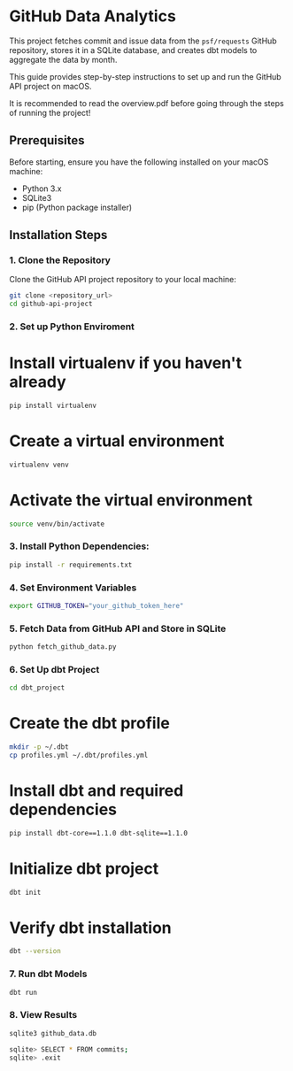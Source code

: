 # GitHub Data Analytics

This project fetches commit and issue data from the `psf/requests` GitHub repository, stores it in a SQLite database, and creates dbt models to aggregate the data by month.

This guide provides step-by-step instructions to set up and run the GitHub API project on macOS.

It is recommended to read the overview.pdf before going through the steps of running the project!

## Prerequisites
Before starting, ensure you have the following installed on your macOS machine:

- Python 3.x
- SQLite3
- pip (Python package installer)

## Installation Steps

### 1. Clone the Repository

Clone the GitHub API project repository to your local machine:

```bash
git clone <repository_url>
cd github-api-project 
```

### 2. Set up Python Enviroment 

# Install virtualenv if you haven't already
```bash
pip install virtualenv
```

# Create a virtual environment
```bash
virtualenv venv
```

# Activate the virtual environment
```bash
source venv/bin/activate
```

### 3. Install Python Dependencies:
```bash
pip install -r requirements.txt
```
### 4. Set Environment Variables
```bash
export GITHUB_TOKEN="your_github_token_here"
```
### 5. Fetch Data from GitHub API and Store in SQLite
```bash
python fetch_github_data.py
```

### 6. Set Up dbt Project
```bash
cd dbt_project
```
# Create the dbt profile
```bash
mkdir -p ~/.dbt
cp profiles.yml ~/.dbt/profiles.yml
```

# Install dbt and required dependencies
```bash
pip install dbt-core==1.1.0 dbt-sqlite==1.1.0
```
# Initialize dbt project
```bash
dbt init
```
# Verify dbt installation
```bash
dbt --version
```

### 7. Run dbt Models
```bash
dbt run
```
### 8. View Results
```bash
sqlite3 github_data.db

sqlite> SELECT * FROM commits;
sqlite> .exit
```